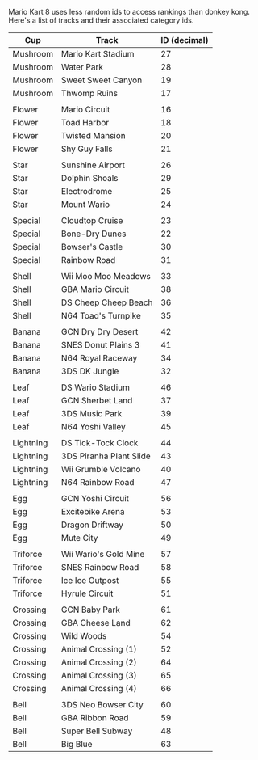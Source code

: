 Mario Kart 8 uses less random ids to access rankings than donkey kong. Here's a list of tracks and their associated category ids.

| Cup | Track | ID (decimal) |
| --- | --- | --- |
| Mushroom | Mario Kart Stadium | 27 |
| Mushroom | Water Park | 28 |
| Mushroom | Sweet Sweet Canyon | 19 |
| Mushroom | Thwomp Ruins | 17 |
||
| Flower | Mario Circuit | 16 |
| Flower | Toad Harbor | 18 |
| Flower | Twisted Mansion | 20 |
| Flower | Shy Guy Falls | 21 |
||
| Star | Sunshine Airport | 26 |
| Star | Dolphin Shoals | 29 |
| Star | Electrodrome | 25 |
| Star | Mount Wario | 24 |
||
| Special | Cloudtop Cruise | 23 |
| Special | Bone-Dry Dunes | 22 |
| Special | Bowser's Castle | 30 |
| Special | Rainbow Road | 31 |
||
| Shell | Wii Moo Moo Meadows | 33 |
| Shell | GBA Mario Circuit | 38 |
| Shell | DS Cheep Cheep Beach | 36 |
| Shell | N64 Toad's Turnpike | 35 |
||
| Banana | GCN Dry Dry Desert | 42 |
| Banana | SNES Donut Plains 3 | 41 |
| Banana | N64 Royal Raceway | 34 |
| Banana | 3DS DK Jungle | 32 |
||
| Leaf | DS Wario Stadium | 46 |
| Leaf | GCN Sherbet Land | 37 |
| Leaf | 3DS Music Park | 39 |
| Leaf | N64 Yoshi Valley | 45 |
||
| Lightning | DS Tick-Tock Clock | 44 |
| Lightning | 3DS Piranha Plant Slide | 43 |
| Lightning | Wii Grumble Volcano | 40 |
| Lightning | N64 Rainbow Road | 47 |
||
| Egg | GCN Yoshi Circuit | 56 |
| Egg | Excitebike Arena | 53 |
| Egg | Dragon Driftway | 50 |
| Egg | Mute City | 49 |
||
| Triforce | Wii Wario's Gold Mine | 57 |
| Triforce | SNES Rainbow Road | 58 |
| Triforce | Ice Ice Outpost | 55 |
| Triforce | Hyrule Circuit | 51 |
||
| Crossing | GCN Baby Park | 61 |
| Crossing | GBA Cheese Land | 62 |
| Crossing | Wild Woods | 54 |
| Crossing | Animal Crossing (1) | 52 |
| Crossing | Animal Crossing (2) | 64 |
| Crossing | Animal Crossing (3) | 65 |
| Crossing | Animal Crossing (4) | 66 |
||
| Bell | 3DS Neo Bowser City | 60 |
| Bell | GBA Ribbon Road | 59 |
| Bell | Super Bell Subway | 48 |
| Bell | Big Blue | 63 |